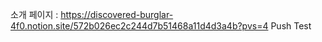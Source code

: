 소개 페이지 : https://discovered-burglar-4f0.notion.site/572b026ec2c244d7b51468a11d4d3a4b?pvs=4
Push Test